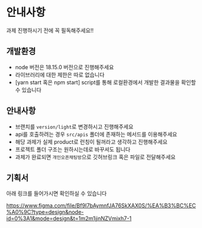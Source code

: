 # 안내사항

과제 진행하시기 전에 꼭 필독해주세요!!

## 개발환경

- node 버전은 18.15.0 버전으로 진행해주세요
- 라이브러리에 대한 제한은 따로 없습니다
- [yarn start 혹은 npm start] script를 통해 로컬환경에서 개발한 결과물을 확인할 수 있습니다

## 안내사항

- 브랜치를 `version/light`로 변경하시고 진행해주세요
- api를 호출하려는 경우 `src/apis` 폴더에 존재하는 메서드를 이용해주세요
- 해당 과제가 실제 product로 런칭이 될꺼라고 생각하고 진행해주세요
- 프로젝트 폴더 구조는 원하시는데로 바꾸셔도 됩니다
- 과제가 완료되면 `개인오픈채팅방`으로 깃허브링크 혹은 파일로 전달해주세요

## 기획서

아래 링크를 들어가시면 확인하실 수 있습니다

https://www.figma.com/file/Bf9I7bAymnfJA76SkXAX0S/%EA%B3%BC%EC%A0%9C?type=design&node-id=0%3A1&mode=design&t=1m2m1jjnNZVmixh7-1
